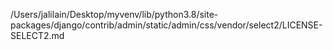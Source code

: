 /Users/jalilain/Desktop/myvenv/lib/python3.8/site-packages/django/contrib/admin/static/admin/css/vendor/select2/LICENSE-SELECT2.md